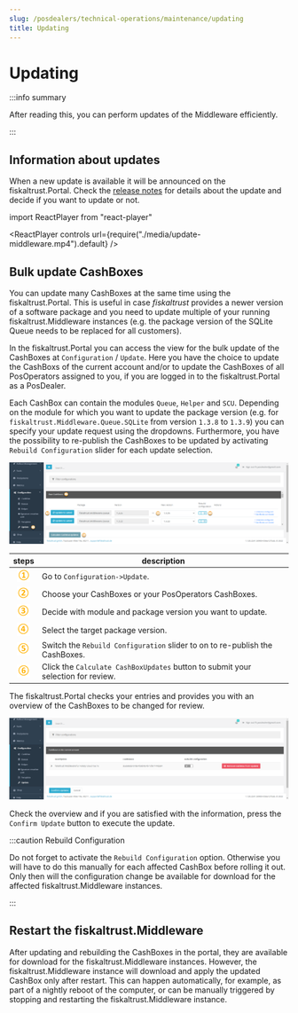 ```yaml
---
slug: /posdealers/technical-operations/maintenance/updating
title: Updating
---
```

# Updating

:::info summary

After reading this, you can perform updates of the Middleware efficiently.

:::

## Information about updates

When a new update is available it will be announced on the fiskaltrust.Portal. Check the [release notes](https://docs.fiskaltrust.cloud/docs/release-notes/) for details about the update and decide if you want to update or not.

import ReactPlayer from "react-player"

<ReactPlayer controls url={require("./media/update-middleware.mp4").default} /><br />

## Bulk update CashBoxes

You can update many CashBoxes at the same time using the fiskaltrust.Portal. This is useful in case _fiskaltrust_ provides a newer version of a software package and you need to update multiple of your running fiskaltrust.Middleware instances (e.g. the package version of the SQLite Queue needs to be replaced for all customers). 

In the fiskaltrust.Portal you can access the view for the bulk update of the CashBoxes at `Configuration` / `Update`.  Here you have the choice to update the CashBoxs of the current account and/or to update the CashBoxes of all PosOperators assigned to you, if you are logged in to the fiskaltrust.Portal as a PosDealer.

Each CashBox can contain the modules `Queue`, `Helper` and `SCU`. Depending on the module for which you want to update the package version (e.g. for `fiskaltrust.Middleware.Queue.SQLite` from version `1.3.8` to `1.3.9`) you can specify your update request using the dropdowns. Furthermore, you have the possibility to re-publish the CashBoxes to be updated by activating `Rebuild Configuration` slider for each update selection. 

![Bulk Update](./images/update.png "https://portal-sandbox.fiskaltrust.TLD/UpdateConfiguration")

| steps | description                                                                                                                |
|:----------------------:|-------------------------------------------------------------------------------------------------------------------------------------|
|![Number 1](../../images/numbers/circle-1o.png) |Go to `Configuration->Update`.  |
|![Number 2](../../images/numbers/circle-2o.png) |Choose your CashBoxes or your PosOperators CashBoxes. |
|![Number 3](../../images/numbers/circle-3o.png) |Decide with module and package version you want to update.  |
|![Number 4](../../images/numbers/circle-4o.png) |Select the target package version. |
|![Number 5](../../images/numbers/circle-5o.png) |Switch the `Rebuild Configuration` slider to on to re-publish the CashBoxes. |
|![Number 6](../../images/numbers/circle-6o.png) |Click the `Calculate CashBoxUpdates` button to submit your selection for review. |

The fiskaltrust.Portal checks your entries and provides you with an overview of the CashBoxes to be changed for review. 

![Update Confirmation](./images/update-confirmation.png)

Check the overview and if you are satisfied with the information, press the `Confirm Update` button to execute the update.

:::caution Rebuild Configuration

Do not forget to activate the `Rebuild Configuration` option. Otherwise you will have to do this manually for each affected CashBox before rolling it out. Only then will the configuration change be available for download for the affected fiskaltrust.Middleware instances.

:::

## Restart the fiskaltrust.Middleware

After updating and rebuilding the CashBoxes in the portal, they are available for download for the fiskaltrust.Middleware instances. However, the fiskaltrust.Middleware instance will download and apply the updated CashBox only after restart. This can happen automatically, for example, as part of a nightly reboot of the computer, or can be manually triggered by stopping and restarting the fiskaltrust.Middleware instance.